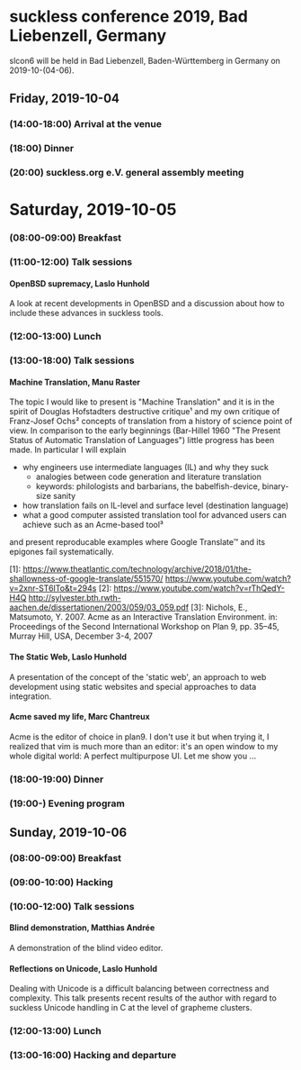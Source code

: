 suckless conference 2019, Bad Liebenzell, Germany
=================================================

slcon6 will be held in Bad Liebenzell, Baden-Württemberg in Germany on
2019-10-(04-06).

Friday, 2019-10-04
------------------

### (14:00-18:00) Arrival at the venue

### (18:00) Dinner

### (20:00) suckless.org e.V. general assembly meeting

Saturday, 2019-10-05
====================

### (08:00-09:00) Breakfast

### (11:00-12:00) Talk sessions

#### OpenBSD supremacy, Laslo Hunhold

A look at recent developments in OpenBSD and a discussion about how
to include these advances in suckless tools.

### (12:00-13:00) Lunch

### (13:00-18:00) Talk sessions

#### Machine Translation, Manu Raster

The topic I would like to present is "Machine Translation" and it is in
the spirit of Douglas Hofstadters destructive critique¹ and my own
critique of Franz-Josef Ochs² concepts of translation from a history of
science point of view. In comparison to the early beginnings (Bar-Hillel
1960 "The Present Status of Automatic Translation of Languages") little
progress has been made. In particular I will explain

- why engineers use intermediate languages (IL) and why they suck
  - analogies between code generation and literature translation
  - keywords: philologists and barbarians, the babelfish-device, binary-size sanity
- how translation fails on IL-level and surface level (destination language)
- what a good computer assisted translation tool for advanced users can
  achieve such as an Acme-based tool³

and present reproducable examples where Google Translate™ and its
epigones fail systematically.

[1]: https://www.theatlantic.com/technology/archive/2018/01/the-shallowness-of-google-translate/551570/ https://www.youtube.com/watch?v=2xnr-ST6ITo&t=294s
[2]: https://www.youtube.com/watch?v=rThQedY-H4Q http://sylvester.bth.rwth-aachen.de/dissertationen/2003/059/03_059.pdf
[3]: Nichols, E., Matsumoto, Y. 2007. Acme as an Interactive Translation Environment. in: Proceedings of the Second International Workshop on Plan 9, pp. 35–45, Murray Hill, USA, December 3-4, 2007

#### The Static Web, Laslo Hunhold

A presentation of the concept of the 'static web', an approach to web
development using static websites and special approaches to data integration.

#### Acme saved my life, Marc Chantreux

Acme is the editor of choice in plan9. I don't use it but when trying
it, I realized that vim is much more than an editor: it's an open window
to my whole digital world: A perfect multipurpose UI. Let me show you ...

### (18:00-19:00) Dinner

### (19:00-) Evening program

Sunday, 2019-10-06
------------------

### (08:00-09:00) Breakfast

### (09:00-10:00) Hacking

### (10:00-12:00) Talk sessions

#### Blind demonstration, Matthias Andrée

A demonstration of the blind video editor.

#### Reflections on Unicode, Laslo Hunhold

Dealing with Unicode is a difficult balancing between correctness
and complexity. This talk presents recent results of the author with
regard to suckless Unicode handling in C at the level of grapheme
clusters.

### (12:00-13:00) Lunch

### (13:00-16:00) Hacking and departure
